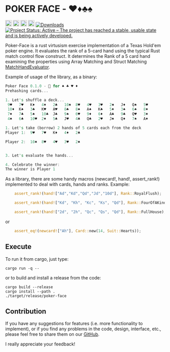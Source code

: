 POKER FACE - ♥️♦️♣️♠️
===========================

[<img alt="github" src="https://img.shields.io/badge/github-davassi/davassi?style=for-the-badge&labelColor=555555&logo=github" height="20">](https://github.com/davassi/poker-face)
[<img alt="build status" src="https://github.com/davassi/poker-face/actions/workflows/rust.yml/badge.svg" height="20">](https://github.com/davassi/poker-face/actions?query=branch%3Amaster)
[<img alt="crates.io" src="https://img.shields.io/crates/v/poker-face.svg?style=for-the-badge&color=fc8d62&logo=rust" height="20">](https://crates.io/crates/poker-face)
[<img alt="docs.rs" src="https://img.shields.io/docsrs/poker-face?style=for-the-badge&labelColor=555555&logo=docs.rs" height="20">](https://docs.rs/poker-face)
[![Downloads](https://img.shields.io/crates/d/poker-face.svg)](https://crates.io/crates/poker-face)
[![Project Status: Active – The project has reached a stable, usable state and is being actively developed.](https://www.repostatus.org/badges/latest/active.svg)](https://www.repostatus.org/#active)
 
Poker-Face is a rust virtusism exercise implementation of a Texas Hold'em poker engine. It evaluates the rank of a 5-card hand using the typical Rust match control flow construct. 
It determines the Rank of a 5 card hand examining the properties using Array Matching and Struct Matching [MatchHandEvaluator](https://github.com/davassi/poker-face/blob/master/src/match_evaluator.rs).

Example of usage of the library, as a binary:

```rust
Poker Face 0.1.0 - 🦀 for ♠️ ♣️ ♥️ ♦️
Prehashing cards...

1. Let's shuffle a deck...
 9♥️   7♥️   K♦️   4♦️   2♣️   10♠️  8♥️   4♥️   3♥️   2♠️   J♦️   Q♠️   5♥️  
 10♦️  K♠️   3♣️   K♥️   A♥️   8♣️   8♠️   A♠️   K♣️   5♦️   3♠️   6♠️   8♦️  
 7♦️   7♣️   5♠️   10♣️  J♣️   9♠️   6♥️   9♦️   6♦️   A♣️   9♣️   Q♥️   3♦️  
 4♠️   6♣️   10♥️  2♦️   5♣️   J♥️   4♣️   Q♣️   2♥️   J♠️   Q♦️   7♠️   A♦️  

1. Let's take (borrow) 2 hands of 5 cards each from the deck
Player 1:  9♥️   7♥️   K♦️   4♦️   2♣️  

Player 2:  10♠️  8♥️   4♥️   3♥️   2♠️  


3. Let's evaluate the hands...

4. Celebrate the winner:
The winner is Player 1

```

As a library, there are some handy macros (newcard!, hand!, assert_rank!) implemented to deal with cards, hands and ranks. Example:

```rust
    assert_rank!(hand!["Ad","Kd","Qd","Jd","10d"], Rank::RoyalFlush);

    assert_rank!(hand!["Kd", "Kh", "Kc", "Ks", "Qd"], Rank::FourOfAKind);

    assert_rank!(hand!["2d", "2h", "Qc", "Qs", "Qd"], Rank::FullHouse);
```

or 

```rust
    assert_eq!(newcard!["Ah"], Card::new(14, Suit::Hearts));
```

## Execute

To run it from cargo, just type:

```console
cargo run -q -- 
```

or to build and install a release from the code:

```console
cargo build --release
cargo install --path .
./target/release/poker-face
```

## Contribution

If you have any suggestions for features (i.e. more functionality to implement), or if you find any problems in the code, design, interface, etc., please feel free to share them on our [GitHub](https://github.com/davassi/poker-face/issues).

I really appreciate your feedback!
